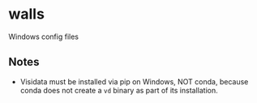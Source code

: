 walls
=====

Windows config files

Notes
-----

- Visidata must be installed via pip on Windows, NOT conda, because conda does not create a `vd` binary as part of its installation.


